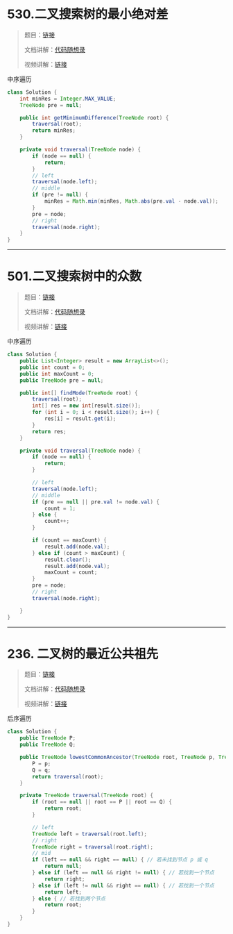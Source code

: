 



# 530.二叉搜索树的最小绝对差

> 题目：[链接](https://leetcode.cn/problems/minimum-absolute-difference-in-bst/)
>
> 文档讲解：[代码随想录](https://programmercarl.com/0530.%E4%BA%8C%E5%8F%89%E6%90%9C%E7%B4%A2%E6%A0%91%E7%9A%84%E6%9C%80%E5%B0%8F%E7%BB%9D%E5%AF%B9%E5%B7%AE.html)
>
> 视频讲解：[链接](https://www.bilibili.com/video/BV1DD4y11779)



中序遍历

```java
class Solution {
    int minRes = Integer.MAX_VALUE;
    TreeNode pre = null;

    public int getMinimumDifference(TreeNode root) {
        traversal(root);
        return minRes;
    }

    private void traversal(TreeNode node) {
        if (node == null) {
            return;
        }
        // left
        traversal(node.left);
        // middle
        if (pre != null) {
            minRes = Math.min(minRes, Math.abs(pre.val - node.val));
        }
        pre = node;
        // right
        traversal(node.right);
    }
}
```



--------------



# 501.二叉搜索树中的众数

> 题目：[链接](https://leetcode.cn/problems/find-mode-in-binary-search-tree/)
>
> 文档讲解：[代码随想录](https://programmercarl.com/0501.%E4%BA%8C%E5%8F%89%E6%90%9C%E7%B4%A2%E6%A0%91%E4%B8%AD%E7%9A%84%E4%BC%97%E6%95%B0.html)
>
> 视频讲解：[链接](https://www.bilibili.com/video/BV1fD4y117gp)





中序遍历

```java
class Solution {
    public List<Integer> result = new ArrayList<>();
    public int count = 0;
    public int maxCount = 0;
    public TreeNode pre = null;

    public int[] findMode(TreeNode root) {
        traversal(root);
        int[] res = new int[result.size()];
        for (int i = 0; i < result.size(); i++) {
            res[i] = result.get(i);
        }
        return res;
    }

    private void traversal(TreeNode node) {
        if (node == null) {
            return;
        }

        // left
        traversal(node.left);
        // middle
        if (pre == null || pre.val != node.val) {
            count = 1;
        } else {
            count++;
        }

        if (count == maxCount) {
            result.add(node.val);
        } else if (count > maxCount) {
            result.clear();
            result.add(node.val);
            maxCount = count;
        }
        pre = node;
        // right
        traversal(node.right);

    }
}
```





------------





# 236. 二叉树的最近公共祖先

> 题目：[链接](https://leetcode.cn/problems/lowest-common-ancestor-of-a-binary-tree/)
>
> 文档讲解：[代码随想录](https://programmercarl.com/0236.%E4%BA%8C%E5%8F%89%E6%A0%91%E7%9A%84%E6%9C%80%E8%BF%91%E5%85%AC%E5%85%B1%E7%A5%96%E5%85%88.html)
>
> 视频讲解：[链接](https://www.bilibili.com/video/BV1jd4y1B7E2)





后序遍历

```java
class Solution {
    public TreeNode P;
    public TreeNode Q;

    public TreeNode lowestCommonAncestor(TreeNode root, TreeNode p, TreeNode q) {
        P = p;
        Q = q;
        return traversal(root);
    }

    private TreeNode traversal(TreeNode root) {
        if (root == null || root == P || root == Q) {
            return root;
        }

        // left
        TreeNode left = traversal(root.left);
        // right
        TreeNode right = traversal(root.right);
        // mid
        if (left == null && right == null) { // 若未找到节点 p 或 q
            return null;
        } else if (left == null && right != null) { // 若找到一个节点
            return right;
        } else if (left != null && right == null) { // 若找到一个节点
            return left;
        } else { // 若找到两个节点
            return root;
        }
    }
}
```

